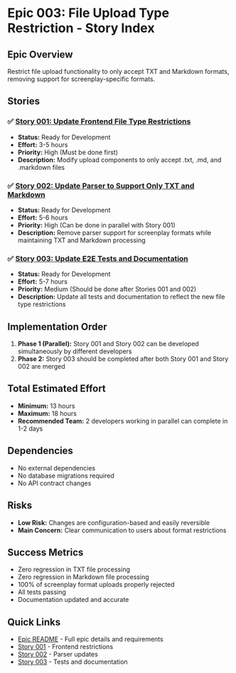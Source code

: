 # Epic 003: File Upload Type Restriction - Story Index

## Epic Overview
Restrict file upload functionality to only accept TXT and Markdown formats, removing support for screenplay-specific formats.

## Stories

### ✅ [Story 001: Update Frontend File Type Restrictions](./story-001-frontend-restrictions.md)
- **Status:** Ready for Development
- **Effort:** 3-5 hours
- **Priority:** High (Must be done first)
- **Description:** Modify upload components to only accept .txt, .md, and .markdown files

### ✅ [Story 002: Update Parser to Support Only TXT and Markdown](./story-002-parser-updates.md)
- **Status:** Ready for Development
- **Effort:** 5-6 hours
- **Priority:** High (Can be done in parallel with Story 001)
- **Description:** Remove parser support for screenplay formats while maintaining TXT and Markdown processing

### ✅ [Story 003: Update E2E Tests and Documentation](./story-003-tests-documentation.md)
- **Status:** Ready for Development
- **Effort:** 5-7 hours
- **Priority:** Medium (Should be done after Stories 001 and 002)
- **Description:** Update all tests and documentation to reflect the new file type restrictions

## Implementation Order

1. **Phase 1 (Parallel):** Story 001 and Story 002 can be developed simultaneously by different developers
2. **Phase 2:** Story 003 should be completed after both Story 001 and Story 002 are merged

## Total Estimated Effort
- **Minimum:** 13 hours
- **Maximum:** 18 hours
- **Recommended Team:** 2 developers working in parallel can complete in 1-2 days

## Dependencies
- No external dependencies
- No database migrations required
- No API contract changes

## Risks
- **Low Risk:** Changes are configuration-based and easily reversible
- **Main Concern:** Clear communication to users about format restrictions

## Success Metrics
- Zero regression in TXT file processing
- Zero regression in Markdown file processing
- 100% of screenplay format uploads properly rejected
- All tests passing
- Documentation updated and accurate

## Quick Links
- [Epic README](./README.md) - Full epic details and requirements
- [Story 001](./story-001-frontend-restrictions.md) - Frontend restrictions
- [Story 002](./story-002-parser-updates.md) - Parser updates
- [Story 003](./story-003-tests-documentation.md) - Tests and documentation